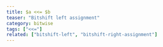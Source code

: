 ```yaml
---
title: $a <<= $b
teaser: "Bitshift left assignment"
category: bitwise
tags: ["<<="]
related: ["bitshift-left", "bitshift-right-assignment"]
---
```


